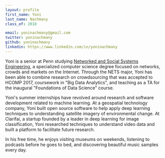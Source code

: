 ```yaml
---
layout: profile
first_name: Yoni
last_name: Nachmany
class_of: 2018

email: yoninachmany@gmail.com
twitter: yoninachmany
github: yoninachmany
linkedin: https://www.linkedin.com/in/yoninachmany
---
```


Yoni is a senior at Penn studying [Networked and Social Systems Engineering](http://www.nets.upenn.edu/), a specialized computer science degree focused on networks, crowds and markets on the Internet. Through the NETS major, Yoni has been able to combine research on crowdsourcing that was accepted to HCOMP 2017, coursework in "Big Data Analytics", and teaching as a TA for the inaugural "Foundations of Data Science" course.

Yoni's summer internships have revolved around research and software development related to machine learning. At a geospatial technology company, Yoni built open source software to help apply deep learning techniques to understanding satellite imagery of environmental change. At Clarifai, a startup founded by a leader in deep learning for image classification, Yoni researched techniques to understand video data and built a platform to facilitate future research.

In his free time, he enjoys visiting museums on weekends, listening to podcasts
before he goes to bed, and discovering beautiful music samples every day.
